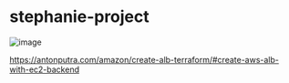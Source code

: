 # stephanie-project
![image](https://user-images.githubusercontent.com/107158398/219990693-e2ce6f59-afe9-40fe-bd8e-c0fed2d52906.png)


https://antonputra.com/amazon/create-alb-terraform/#create-aws-alb-with-ec2-backend
